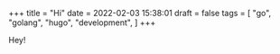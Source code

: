 +++
title = "Hi"
date = 2022-02-03 15:38:01
draft = false
tags = [
    "go",
    "golang",
    "hugo",
    "development",
]
+++

Hey!
